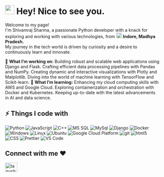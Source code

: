 <h1><img src="https://emojis.slackmojis.com/emojis/images/1531849430/4246/blob-sunglasses.gif?1531849430" width="30"/> Hey! Nice to see you.</h1>

<p>Welcome to my page! </br> I'm Shivamraj Sharma, a passionate Python developer with a knack for exploring and working with various technologies, from <img src="https://flagcdn.com/in.svg" width="18"/> <b> Indore, Madhya Pradesh.</b> 
<br/>My journey in the tech world is driven by curiosity and a desire to continuously learn and innovate.</p>
<p>🔭 <b>What I’m working on:</b>
Building robust and scalable web applications using Django and Flask.
Crafting efficient data processing pipelines with Pandas and NumPy.
Creating dynamic and interactive visualizations with Plotly and Matplotlib.
Diving into the world of machine learning with TensorFlow and Scikit-learn.
🌱 <b>What I’m learning:</b>
Enhancing my cloud computing skills with AWS and Google Cloud.
Exploring containerization and orchestration with Docker and Kubernetes.
Keeping up-to-date with the latest advancements in AI and data science.</p>

## ⚡ Things I code with

<p>
 <img alt="Python" src="https://img.shields.io/badge/Python-3776AB?logo=python&logoColor=fff" />
 <img alt="JavaScript" src="https://img.shields.io/badge/JavaScript-F7DF1E?logo=javascript&logoColor=000" />
 <img alt="C++" src="https://img.shields.io/badge/C++-%2300599C.svg?logo=c%2B%2B&logoColor=white" />
 <img alt="MS SQL" src="https://img.shields.io/badge/Microsoft%20SQL%20Server-CC2927?logo=microsoft%20sql%20server&logoColor=white" />
 <img alt="MySql" src="https://img.shields.io/badge/MySQL-4479A1?logo=mysql&logoColor=fff" />
  <img alt="Django" src="https://img.shields.io/badge/Django-%23092E20.svg?logo=django&logoColor=white" />
  <img alt="Docker" src="https://img.shields.io/badge/-Docker-46a2f1?style=flat-square&logo=docker&logoColor=white" />
 <img alt="Windows" src="https://img.shields.io/badge/Windows-0078D6?logo=windows&logoColor=white" />
 <img alt="Linux" src="https://img.shields.io/badge/Linux-FCC624?logo=linux&logoColor=black" />
 <img alt="Ubuntu" src="https://img.shields.io/badge/Ubuntu-E95420?logo=ubuntu&logoColor=white)" />
  <img alt="Google Cloud Platform" src="https://img.shields.io/badge/-Google_Cloud_Platform-1a73e8?style=flat-square&logo=google-cloud&logoColor=white" />
   <img alt="git" src="https://img.shields.io/badge/-Git-F05032?style=flat-square&logo=git&logoColor=white" />
  <img alt="html5" src="https://img.shields.io/badge/-HTML5-E34F26?style=flat-square&logo=html5&logoColor=white" />
   <img alt="CSS" src="https://img.shields.io/badge/-CSS-764ABC?style=flat-square&logo=CSS3&logoColor=white" />
  <img alt="Prettier" src="https://img.shields.io/badge/-Prettier-F7B93E?style=flat-square&logo=prettier&logoColor=white" />
  <img alt="VS Code" src="https://img.shields.io/badge/-VS_Code-007ACC?style=flat-square&logo=visual-studio-code&logoColor=white" /> 
</p>



<h2 align="left">Connect with me ❤️</h2>
<p align="left">

<a href="https://www.linkedin.com/in/shivamraj-sharma/" target="blank"><img align="center" src="https://raw.githubusercontent.com/rahuldkjain/github-profile-readme-generator/master/src/images/icons/Social/linked-in-alt.svg" alt="tanush-savadi-2161181b1" height="30" width="40" /></a>

<!-- **ragavkumarv/ragavkumarv** is a ✨ _special_ ✨ repository because its `README.md` (this file) appears on your GitHub profile.
Here are some ideas to get you started:

- 🔭 I’m currently working on ...
- 🌱 I’m currently learning ...
- 👯 I’m looking to collaborate on ...
- 🤔 I’m looking for help with ...
- 💬 Ask me about ...
- 📫 How to reach me: ...
- 😄 Pronouns: ...
- ⚡ Fun fact: ...
  -->
